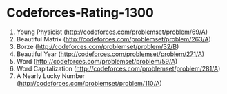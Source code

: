 # Codeforces-Rating-1300

1. Young Physicist (http://codeforces.com/problemset/problem/69/A)
2. Beautiful Matrix (http://codeforces.com/problemset/problem/263/A)
4. Borze (http://codeforces.com/problemset/problem/32/B)
5. Beautiful Year (http://codeforces.com/problemset/problem/271/A)
7. Word (http://codeforces.com/problemset/problem/59/A)
8. Word Capitalization (http://codeforces.com/problemset/problem/281/A)
9. A Nearly Lucky Number (http://codeforces.com/problemset/problem/110/A)